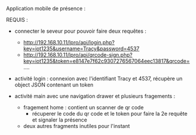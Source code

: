 Application mobile de présence :

REQUIS : 
- connecter le seveur pour pouvoir faire deux requêtes : 
  - http://192.168.10.11/lpro/api/login.php?key=iot1235&username=Tracy&password=4537
  - http://192.168.10.11/lpro/api/qrcode-sign.php?key=iot1235&token=e8147e7f62c9307276567064eec13817&qrcode=....


- activité login : connexion avec l'identifiant Tracy et 4537, récupère un object JSON contenant un token
- activité main avec une navigation drawer et plusieurs fragements :
  - fragement home : contient un scanner de qr code
    - récuperer le code du qr code et le token pour faire la 2e requête et signaler la présence
  - deux autres fragments inutiles pour l'instant